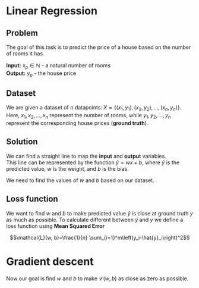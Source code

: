 
# Linear Regression

## Problem

The goal of this task is to predict the price of a house based on the number of rooms it has.

**Input:** $x_p \in \mathbb{N}$ - a natural number of rooms  
**Output:** $y_p$ - the house price

## Dataset

We are given a dataset of $n$ datapoints: $X=\{(x_1, y_1),(x_2, y_2), \ldots ,(x_n, y_n)\}$.  
Here, $x_1, x_2,\ldots, x_n$ represent the number of rooms, while $y_1, y_2,\ldots, y_n$ represent the corresponding house prices (**ground truth**).

## Solution

We can find a straight line to map the **input** and **output** variables. \
This line can be represented by the function $\hat{y}=wx + b$, where $\hat{y}$ is the predicted value, $w$ is the weight, and $b$ is the bias.

We need to find the values of $w$ and $b$  based on our dataset.

## Loss function

We want to find $w$ and $b$ to make predicted value $\hat{y}$ is close at ground truth $y$ as much as possible.
To calculate different between $\hat{y}$ and $y$ we define a loss function using **Mean Squared Error**

$$\mathcal{L}(w, b)=\frac{1}{n} \sum_{i=1}^m\left(y_i-\hat{y}_i\right)^2$$

# Gradient descent 
Now our goal is find $w$ and $b$ to make $\mathcal{L}(w, b)$ as close as zero as possible.
